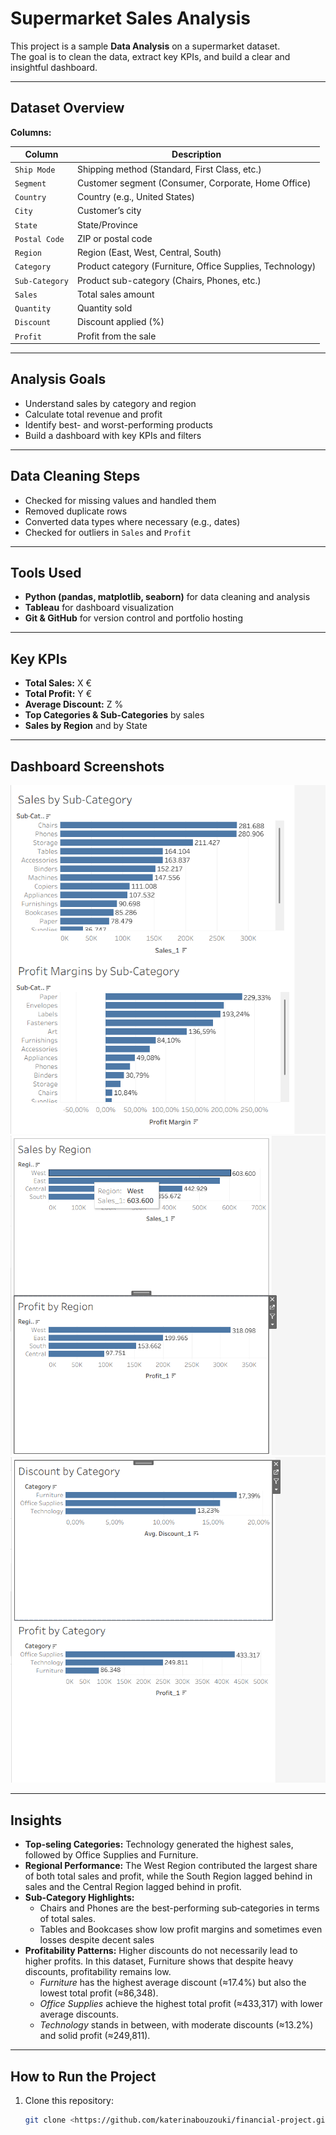 # Supermarket Sales Analysis

This project is a sample **Data Analysis** on a supermarket dataset.  
The goal is to clean the data, extract key KPIs, and build a clear and insightful dashboard.

---

## Dataset Overview
**Columns:**

| Column | Description |
|--------|-------------|
| `Ship Mode` | Shipping method (Standard, First Class, etc.) |
| `Segment` | Customer segment (Consumer, Corporate, Home Office) |
| `Country` | Country (e.g., United States) |
| `City` | Customer’s city |
| `State` | State/Province |
| `Postal Code` | ZIP or postal code |
| `Region` | Region (East, West, Central, South) |
| `Category` | Product category (Furniture, Office Supplies, Technology) |
| `Sub-Category` | Product sub-category (Chairs, Phones, etc.) |
| `Sales` | Total sales amount |
| `Quantity` | Quantity sold |
| `Discount` | Discount applied (%) |
| `Profit` | Profit from the sale |

---

## Analysis Goals
- Understand sales by category and region  
- Calculate total revenue and profit  
- Identify best- and worst-performing products  
- Build a dashboard with key KPIs and filters

---

## Data Cleaning Steps

- Checked for missing values and handled them
- Removed duplicate rows
- Converted data types where necessary (e.g., dates)
- Checked for outliers in `Sales` and `Profit`

---

## Tools Used

- **Python (pandas, matplotlib, seaborn)** for data cleaning and analysis
- **Tableau** for dashboard visualization
- **Git & GitHub** for version control and portfolio hosting

---

## Key KPIs

- **Total Sales:** X €
- **Total Profit:** Y €
- **Average Discount:** Z %
- **Top Categories & Sub-Categories** by sales
- **Sales by Region** and by State

---

## Dashboard Screenshots

![Dashboard 1](images/dashboard1.png)
![Dashboard 2](images/dashboard2.png)
![Dashboard 3](images/dashboard3.png)

---

## Insights

- **Top-seling Categories:**
Technology generated the highest sales, followed by Office Supplies and Furniture.
- **Regional Performance:**
The West Region contributed the largest share of both total sales and profit, while the South Region lagged behind in sales and the Central Region lagged behind in profit.
- **Sub-Category Highlights:**
  - Chairs and Phones are the best-performing sub‑categories in terms of total sales.
  - Tables and Bookcases show low profit margins and sometimes even losses despite decent    sales
- **Profitability Patterns:** Higher discounts do not necessarily lead to higher profits. In this dataset, Furniture shows that despite heavy discounts, profitability remains low.
  - *Furniture* has the highest average discount (≈17.4%) but also the lowest total profit  (≈86,348).
  - *Office Supplies* achieve the highest total profit (≈433,317) with lower average discounts.
  - *Technology* stands in between, with moderate discounts (≈13.2%) and solid profit (≈249,811).


---

## How to Run the Project

1. Clone this repository:
   ```bash
   git clone <https://github.com/katerinabouzouki/financial-project.git>